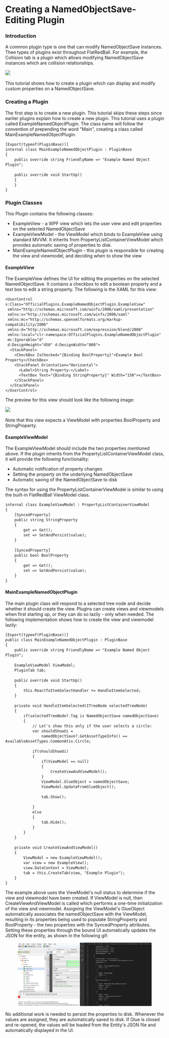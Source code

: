 # Creating a NamedObjectSave-Editing Plugin

### Introduction

A common plugin type is one that can modify NamedObjectSave instances. Thee types of plugins exist throughout FlatRedBall. For example, the Collision tab is a plugin which allows modifying NamedObjectSave instances which are collision relationships.

![](../../media/2023-04-img\_644745cc39879.png)

This tutorial shows how to create a plugin which can display and modify custom properties on a NamedObjectSave.

### Creating a Plugin

The first step is to create a new plugin. This tutorial skips these steps since earlier plugins explain how to create a new plugin. This tutorial uses a plugin called ExampleNamedObjectPlugin. The class name will follow the convention of prepending the word "Main", creating a class called MainExampleNamedObjectPlugin.

```
[Export(typeof(PluginBase))]
internal class MainExampleNamedObjectPlugin : PluginBase
{
    public override string FriendlyName => "Example Named Object Plugin";

    public override void StartUp()
    {
    }
}
```

### Plugin Classes

This Plugin contains the following classes:

* ExampleView - a WPF view which lets the user view and edit properties on the selected NamedObjectSave
* ExampleViewModel - the ViewModel which binds to ExampleView using standard MVVM. It inherits from PropertyListContainerViewModel which provides automatic saving of properties to disk.
* MainExampleNamedObjectPlugin - this plugin is responsible for creating the view and viewmodel, and deciding when to show the view

#### ExampleView

The ExampleView defines the UI for editing the properties on the selected NamedObjectSave. It contains a checkbox to edit a boolean property and a text box to edit a string property. The following is the XAML for this view:

```
<UserControl x:Class="OfficialPlugins.ExampleNamedObjectPlugin.ExampleView"
 xmlns="http://schemas.microsoft.com/winfx/2006/xaml/presentation"
 xmlns:x="http://schemas.microsoft.com/winfx/2006/xaml"
 xmlns:mc="http://schemas.openxmlformats.org/markup-compatibility/2006" 
 xmlns:d="http://schemas.microsoft.com/expression/blend/2008" 
 xmlns:local="clr-namespace:OfficialPlugins.ExampleNamedObjectPlugin"
 mc:Ignorable="d" 
 d:DesignHeight="450" d:DesignWidth="800">
  <StackPanel>
    <CheckBox IsChecked="{Binding BoolProperty}">Example Bool Property</CheckBox>
    <StackPanel Orientation="Horizontal">
      <Label>String Property:</Label>
      <TextBox Text="{Binding StringProperty}" Width="150"></TextBox>
    </StackPanel>
  </StackPanel>
</UserControl>
```

The preview for this view should look like the following image:

![](../../media/2023-04-img\_64474930d5649.png)

Note that this view expects a ViewModel with properties BoolProperty and StringProperty.

#### ExampleViewModel

The ExampleViewModel should include the two properties mentioned above. If the plugin inherits from the PropertyListContainerViewModel class, it will provide the following functionality:

* Automatic notification of property changes
* Setting the property on the underlying NamedObjectSave
* Automatic saving of the NamedObjectSave to disk

The syntax for using the PropertyListContainerViewModel is similar to using the built-in FlatRedBall ViewModel class.

```
internal class ExampleViewModel : PropertyListContainerViewModel
{
    [SyncedProperty]
    public string StringProperty
    {
        get => Get();
        set => SetAndPersist(value);
    }

    [SyncedProperty]
    public bool BoolProperty
    {
        get => Get();
        set => SetAndPersist(value);
    }
}
```

#### MainExampleNamedObjectPlugin

The main plugin class will respond to a selected tree node and decide whether it should create the view. Plugins can create views and viewmodels when first starting up, or they can do so lazily - only when needed. The following implementation shows how to create the view and viewmodel lazily:

```
[Export(typeof(PluginBase))]
public class MainExampleNamedObjectPlugin : PluginBase
{
    public override string FriendlyName => "Example Named Object Plugin";

    ExampleViewModel ViewModel;
    PluginTab tab;

    public override void StartUp()
    {
        this.ReactToItemSelectHandler += HandleItemSelected;
    }

    private void HandleItemSelected(ITreeNode selectedTreeNode)
    {
        if(selectedTreeNode?.Tag is NamedObjectSave namedObjectSave)
        {
            // Let's show this only if the user selects a circle:
            var shouldShowUi =
                namedObjectSave?.GetAssetTypeInfo() == AvailableAssetTypes.CommonAtis.Circle;

            if(shouldShowUi)
            {
                if(ViewModel == null)
                {
                    CreateViewAndViewModel();
                }
                ViewModel.GlueObject = namedObjectSave;
                ViewModel.UpdateFromGlueObject();

                tab.Show();

            }
            else
            {
                tab.Hide();
            }
        }
    }

    private void CreateViewAndViewModel()
    {
        ViewModel = new ExampleViewModel();
        var view = new ExampleView();
        view.DataContext = ViewModel;
        tab = this.CreateTab(view, "Example Plugin");
    }
}
```

The example above uses the ViewModel's null status to determine if the view and viewmodel have been created. If ViewModel is null, then CreateViewAndViewModel is called which performs a one-time initialization of the view and viewmodel. Assigning the ViewModel's GlueObject automatically associates the namedObjectSave with the ViewModel, resulting in its properties being used to populate StringProperty and BoolProperty - the two properties with the SyncedProperty attributes. Setting these properties through the bound UI automatically updates the JSON for the entity, as shown in the following gif:&#x20;

<figure><img src="../../media/2023-04-24_21-50-32.gif" alt=""><figcaption></figcaption></figure>

No additional work is needed to persist the properties to disk. Whenever the values are assigned, they are automatically saved to disk. If Glue is closed and re-opened, the values will be loaded from the Entity's JSON file and automatically displayed in the UI. &#x20;

